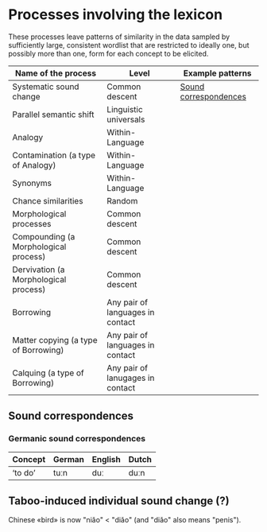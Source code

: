 # Processes involving the lexicon

These processes leave patterns of similarity in the data sampled by
sufficiently large, consistent wordlist that are restricted to ideally
one, but possibly more than one, form for each concept to be elicited.

| Name of the process | Level | Example patterns |
| --- | --- | --- |
| Systematic sound change | Common descent | [Sound correspondences](#sound-correspondences) |
| Parallel semantic shift | Linguistic universals |  |
| Analogy | Within-Language |  |
| Contamination (a type of Analogy) | Within-Language |  |
| Synonyms | Within-Language |  |
| Chance similarities | Random |  |
| Morphological processes | Common descent |  |
| Compounding (a Morphological process) | Common descent |  |
| Dervivation (a Morphological process) | Common descent |  |
| Borrowing | Any pair of languages in contact |  |
| Matter copying (a type of Borrowing) | Any pair of languages in contact |  |
| Calquing (a type of Borrowing) | Any pair of lanugages in contact |  |

## Sound correspondences

### Germanic sound correspondences

| Concept | German | English | Dutch |
|---------|--------|---------|-------|
|‘to do’  | tuːn   | duː     | duːn   |
 
## Taboo-induced individual sound change (?)

Chinese «bird» is now "niǎo" < "diǎo" (and "diǎo" also means "penis"). 
